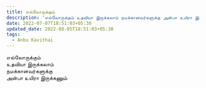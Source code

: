 ```yaml
---
title: எல்லோருக்கும்
description: 'எல்லோருக்கும் உதவியா இருக்கலாம் நமக்கானவர்களுக்கு அன்பா உயிரா இருக்கணும்.'
date: 2022-07-07T18:51:03+05:30
updated_date: 2022-08-05T18:51:03+05:30
tags:
  - Anbu Kavithai
---
```


எல்லோருக்கும்  
உதவியா இருக்கலாம்  
நமக்கானவர்களுக்கு  
அன்பா உயிரா இருக்கணும்
